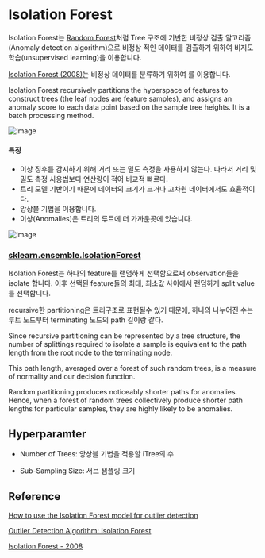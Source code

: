 # Isolation Forest

Isolation Forest는 [Random Forest](https://github.com/kyopark2014/ML-Algorithms/blob/main/random-forest.md)처럼 Tree 구조에 기반한 비정상 검출 알고리즘(Anomaly detection algorithm)으로 비정상 적인 데이터를 검출하기 위하여 비지도학습(unsupervised learning)을 이용합니다. 

[Isolation Forest (2008)](https://dl.acm.org/doi/10.1109/ICDM.2008.17)는 비정상 데이터를 분류하기 위하여 를 이용합니다.

Isolation Forest recursively partitions the hyperspace of features to construct trees (the leaf nodes are feature samples), and assigns an anomaly score to each data point based on the sample tree heights. It is a batch processing method.
  
![image](https://user-images.githubusercontent.com/52392004/228095136-e95a1976-b4f7-4552-affa-83723dc2b40e.png)

#### 특징 

- 이상 징후를 감지하기 위해 거리 또는 밀도 측정을 사용하지 않는다. 따라서 거리 및 밀도 측정 사용법보다 연산량이 적어 비교적 빠르다.
- 트리 모델 기반이기 때문에 데이터의 크기가 크거나 고차원 데이터에서도 효율적이다.
- 앙상블 기법을 이용합니다.
- 이상(Anomalies)은 트리의 루트에 더 가까운곳에 있습니다.

![image](https://github.com/kyopark2014/ML-anomaly-detection/assets/52392004/a39a93bc-d6be-428f-9da9-8e30d35d8092)


### [sklearn.ensemble.IsolationForest](https://scikit-learn.org/stable/modules/generated/sklearn.ensemble.IsolationForest.html)


Isolation Forest는 하나의 feature를 랜덤하게 선택함으로써 observation들을 isolate 합니다. 이후 선택된 feature들의 최대, 최소값 사이에서 랜덤하게 split value를 선택합니다. 

recursive한 partitioning은 트리구조로 표현될수 있기 때문에, 하나의 나누어진 수는 루트 노드부터 terminating 노드의 path 길이랑 같다. 

Since recursive partitioning can be represented by a tree structure, the number of splittings required to isolate a sample is equivalent to the path length from the root node to the terminating node.



This path length, averaged over a forest of such random trees, is a measure of normality and our decision function.

Random partitioning produces noticeably shorter paths for anomalies. Hence, when a forest of random trees collectively produce shorter path lengths for particular samples, they are highly likely to be anomalies.

## Hyperparamter

- Number of Trees: 앙상블 기법을 적용할 iTree의 수

- Sub-Sampling Size: 서브 샘플링 크기




## Reference 

[How to use the Isolation Forest model for outlier detection](https://practicaldatascience.co.uk/machine-learning/how-to-use-the-isolation-forest-model-for-outlier-detection)

[Outlier Detection Algorithm: Isolation Forest](https://datanetworkanalysis.github.io/2020/04/01/isolation_forest)

[Isolation Forest - 2008](https://dl.acm.org/doi/10.1109/ICDM.2008.17)
